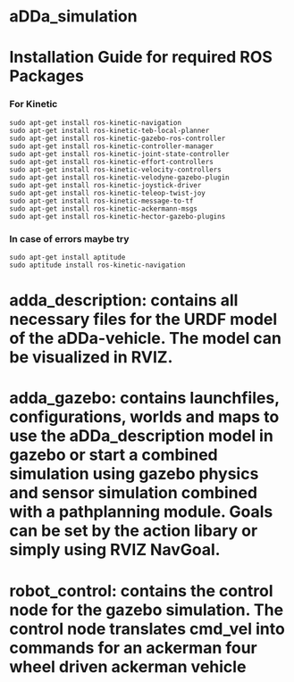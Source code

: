 # aDDa_simulation

# Installation Guide for required ROS Packages

### For Kinetic

    sudo apt-get install ros-kinetic-navigation
    sudo apt-get install ros-kinetic-teb-local-planner
    sudo apt-get install ros-kinetic-gazebo-ros-controller
    sudo apt-get install ros-kinetic-controller-manager
    sudo apt-get install ros-kinetic-joint-state-controller
    sudo apt-get install ros-kinetic-effort-controllers
    sudo apt-get install ros-kinetic-velocity-controllers
    sudo apt-get install ros-kinetic-velodyne-gazebo-plugin
    sudo apt-get install ros-kinetic-joystick-driver
    sudo apt-get install ros-kinetic-teleop-twist-joy
    sudo apt-get install ros-kinetic-message-to-tf
    sudo apt-get install ros-kinetic-ackermann-msgs
    sudo apt-get install ros-kinetic-hector-gazebo-plugins


### In case of errors maybe try
    
    sudo apt-get install aptitude
    sudo aptitude install ros-kinetic-navigation

# adda_description: contains all necessary files for the URDF model of the aDDa-vehicle. The model can be visualized in RVIZ.
# adda_gazebo: contains launchfiles, configurations, worlds and maps to use the aDDa_description model in gazebo or start a combined simulation using gazebo physics and sensor simulation combined with a pathplanning module. Goals can be set by the action libary or simply using RVIZ NavGoal.
# robot_control: contains the control node for the gazebo simulation. The control node translates cmd_vel into commands for an ackerman four wheel driven ackerman vehicle
